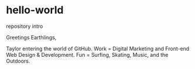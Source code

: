 # hello-world
repository intro

Greetings Earthlings, 

Taylor entering the world of GitHub. 
Work = Digital Marketing and Front-end Web Design & Development. 
Fun = Surfing, Skating, Music, and the Outdoors.
